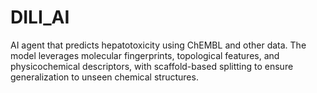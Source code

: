 # DILI_AI
AI agent that predicts hepatotoxicity using ChEMBL and other data. The model leverages molecular fingerprints, topological features, and physicochemical descriptors, with scaffold-based splitting to ensure generalization to unseen chemical structures.
